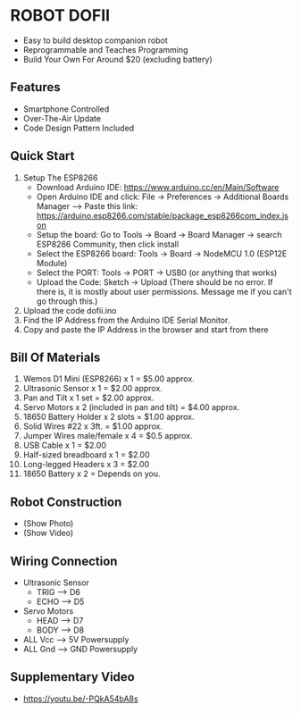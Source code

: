 # ROBOT DOFII
* Easy to build desktop companion robot
* Reprogrammable and Teaches Programming
* Build Your Own For Around $20 (excluding battery)
## Features
* Smartphone Controlled
* Over-The-Air Update
* Code Design Pattern Included

## Quick Start
1. Setup The ESP8266
    * Download Arduino IDE: https://www.arduino.cc/en/Main/Software
    * Open Arduino IDE and click: File -> Preferences -> Additional Boards Manager --> Paste this     link: https://arduino.esp8266.com/stable/package_esp8266com_index.json
    * Setup the board: Go to Tools -> Board -> Board Manager -> search ESP8266 Community, then click install
    * Select the ESP8266 board: Tools -> Board -> NodeMCU 1.0 (ESP12E Module)
    * Select the PORT: Tools -> PORT -> USB0 (or anything that works)
    * Upload the Code: Sketch -> Upload (There should be no error. If there is, it is mostly about user permissions. Message me if you can't go through this.)
2. Upload the code dofii.ino
3. Find the IP Address from the Arduino IDE Serial Monitor. 
3. Copy and paste the IP Address in the browser and start from there

## Bill Of Materials
1. Wemos D1 Mini (ESP8266) x 1  = $5.00 approx.
2. Ultrasonic Sensor x 1  = $2.00 approx.
3. Pan and Tilt x 1 set = $2.00 approx.
4. Servo Motors x 2 (included in pan and tilt) = $4.00 approx.
5. 18650 Battery Holder x 2 slots = $1.00 approx.
6. Solid Wires #22 x 3ft. = $1.00 approx.
7. Jumper Wires male/female x 4 = $0.5 approx. 
8. USB Cable x 1 = $2.00
9. Half-sized breadboard x 1 = $2.00 
10. Long-legged Headers x 3 = $2.00
11. 18650 Battery x 2 = Depends on you. 

## Robot Construction
* (Show Photo)
* (Show Video)

## Wiring Connection
   * Ultrasonic Sensor
        * TRIG --> D6
        * ECHO --> D5  
   * Servo Motors 
        * HEAD --> D7
        * BODY --> D8
   * ALL Vcc --> 5V Powersupply
   * ALL Gnd --> GND Powersupply

## Supplementary Video
* https://youtu.be/-PQkA54bA8s
